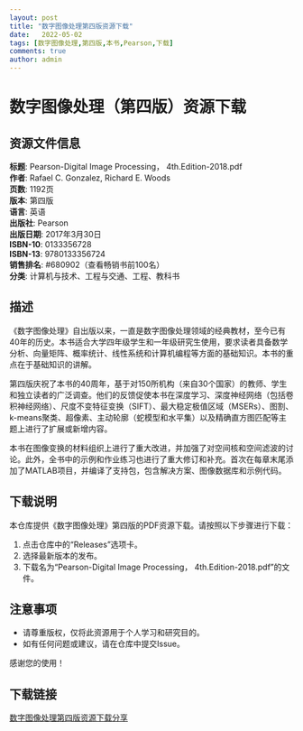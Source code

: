 ```yaml
---
layout: post
title: "数字图像处理第四版资源下载"
date:   2022-05-02
tags: [数字图像处理,第四版,本书,Pearson,下载]
comments: true
author: admin
---
```

# 数字图像处理（第四版）资源下载

## 资源文件信息

**标题**: Pearson-Digital Image Processing， 4th.Edition-2018.pdf  
**作者**: Rafael C. Gonzalez, Richard E. Woods  
**页数**: 1192页  
**版本**: 第四版  
**语言**: 英语  
**出版社**: Pearson  
**出版日期**: 2017年3月30日  
**ISBN-10**: 0133356728  
**ISBN-13**: 9780133356724  
**销售排名**: #680902（查看畅销书前100名）  
**分类**: 计算机与技术、工程与交通、工程、教科书

## 描述

《数字图像处理》自出版以来，一直是数字图像处理领域的经典教材，至今已有40年的历史。本书适合大学四年级学生和一年级研究生使用，要求读者具备数学分析、向量矩阵、概率统计、线性系统和计算机编程等方面的基础知识。本书的重点在于基础知识的讲解。

第四版庆祝了本书的40周年，基于对150所机构（来自30个国家）的教师、学生和独立读者的广泛调查。他们的反馈促使本书在深度学习、深度神经网络（包括卷积神经网络）、尺度不变特征变换（SIFT）、最大稳定极值区域（MSERs）、图割、k-means聚类、超像素、主动轮廓（蛇模型和水平集）以及精确直方图匹配等主题上进行了扩展或新增内容。

本书在图像变换的材料组织上进行了重大改进，并加强了对空间核和空间滤波的讨论。此外，全书中的示例和作业练习也进行了重大修订和补充。首次在每章末尾添加了MATLAB项目，并编译了支持包，包含解决方案、图像数据库和示例代码。

## 下载说明

本仓库提供《数字图像处理》第四版的PDF资源下载。请按照以下步骤进行下载：

1. 点击仓库中的“Releases”选项卡。
2. 选择最新版本的发布。
3. 下载名为“Pearson-Digital Image Processing， 4th.Edition-2018.pdf”的文件。

## 注意事项

- 请尊重版权，仅将此资源用于个人学习和研究目的。
- 如有任何问题或建议，请在仓库中提交Issue。

感谢您的使用！

## 下载链接

[数字图像处理第四版资源下载分享](https://pan.quark.cn/s/7f8411297ccb)